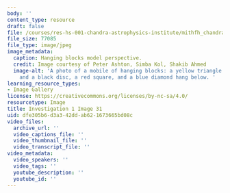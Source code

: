 ```yaml
---
body: ''
content_type: resource
draft: false
file: /courses/res-hs-001-chandra-astrophysics-institute/mithfh_chandra_inv1_pers1.jpg
file_size: 77085
file_type: image/jpeg
image_metadata:
  caption: Hanging blocks model perspective.
  credit: Image courtesy of Peter Ashton, Simba Kol, Shakib Ahmed
  image-alt: 'A photo of a mobile of hanging blocks: a yellow triangle at the top,
    and a black disc, a red square, and a blue diamond hang below. '
learning_resource_types:
- Image Gallery
license: https://creativecommons.org/licenses/by-nc-sa/4.0/
resourcetype: Image
title: Investigation 1 Image 31
uid: dfe305b6-d3a3-42dd-ab62-1673665bd08c
video_files:
  archive_url: ''
  video_captions_file: ''
  video_thumbnail_file: ''
  video_transcript_file: ''
video_metadata:
  video_speakers: ''
  video_tags: ''
  youtube_description: ''
  youtube_id: ''
---
```


